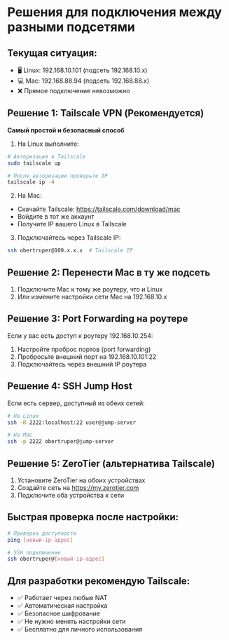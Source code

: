 # Решения для подключения между разными подсетями

## Текущая ситуация:
- 🖥️ Linux: 192.168.10.101 (подсеть 192.168.10.x)
- 💻 Mac: 192.168.88.94 (подсеть 192.168.88.x)
- ❌ Прямое подключение невозможно

## Решение 1: Tailscale VPN (Рекомендуется)
**Самый простой и безопасный способ**

1. На Linux выполните:
```bash
# Авторизация в Tailscale
sudo tailscale up

# После авторизации проверьте IP
tailscale ip -4
```

2. На Mac:
- Скачайте Tailscale: https://tailscale.com/download/mac
- Войдите в тот же аккаунт
- Получите IP вашего Linux в Tailscale

3. Подключайтесь через Tailscale IP:
```bash
ssh obertruper@100.x.x.x  # Tailscale IP
```

## Решение 2: Перенести Mac в ту же подсеть
1. Подключите Mac к тому же роутеру, что и Linux
2. Или измените настройки сети Mac на 192.168.10.x

## Решение 3: Port Forwarding на роутере
Если у вас есть доступ к роутеру 192.168.10.254:
1. Настройте проброс портов (port forwarding)
2. Пробросьте внешний порт на 192.168.10.101:22
3. Подключайтесь через внешний IP роутера

## Решение 4: SSH Jump Host
Если есть сервер, доступный из обеих сетей:
```bash
# На Linux
ssh -R 2222:localhost:22 user@jump-server

# На Mac
ssh -p 2222 obertruper@jump-server
```

## Решение 5: ZeroTier (альтернатива Tailscale)
1. Установите ZeroTier на обоих устройствах
2. Создайте сеть на https://my.zerotier.com
3. Подключите оба устройства к сети

## Быстрая проверка после настройки:
```bash
# Проверка доступности
ping [новый-ip-адрес]

# SSH подключение
ssh obertruper@[новый-ip-адрес]
```

## Для разработки рекомендую Tailscale:
- ✅ Работает через любые NAT
- ✅ Автоматическая настройка
- ✅ Безопасное шифрование
- ✅ Не нужно менять настройки сети
- ✅ Бесплатно для личного использования